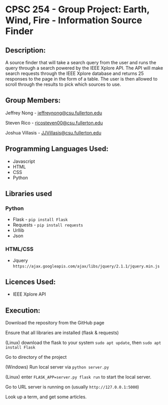 # CPSC 254 - Group Project: Earth, Wind, Fire - Information Source Finder

## Description:

A source finder that will take a search query from the user and runs the query through a search powered by the IEEE Xplore API. The API will make search requests through the IEEE Xplore database and returns 25 responses to the page in the form of a table. The user is then allowed to scroll through the results to pick which sources to use.

## Group Members:
Jeffrey Nong - jeffreynong@csu.fullerton.edu

Steven Rico - ricosteven00@csu.fullerton.edu

Joshua Villasis - JJVillasis@csu.fullerton.edu

## Programming Languages Used:
- Javascript
- HTML
- CSS 
- Python

## Libraries used
### Python
- Flask - `pip install Flask`
- Requests - `pip install requests`
- Urllib
- Json

### HTML/CSS
- Jquery `https://ajax.googleapis.com/ajax/libs/jquery/2.1.1/jquery.min.js`

## Licences Used:
- IEEE Xplore API

## Execution:
Download the repository from the GitHub page  

Ensure that all libraries are installed (flask & requests) 

(Linux) download the flask to your system `sudo apt update`, then `sudo apt install Flask`  

Go to directory of the project  

(Windows) Run local server via `python server.py`  

(Linux) enter `FLASK_APP=server.py flask run` to start the local server.  

Go to URL server is running on (usually `http://127.0.0.1:5000`)  

Look up a term, and get some articles.
